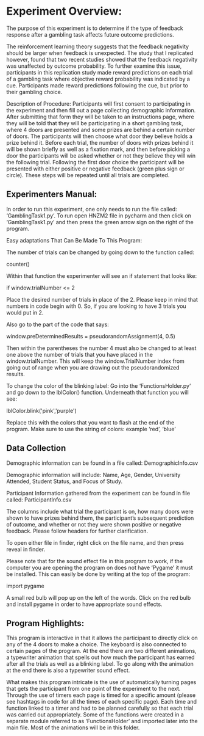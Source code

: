 # Experiment Overview: 
The purpose of this experiment is to determine if the type of feedback response after a gambling task affects future outcome predictions. 

The reinforcement learning theory suggests that the feedback negativity should be larger when feedback is unexpected. The study that I replicated however, found that two recent studies showed that the feedback negativity was unaffected by outcome probability. To further examine this issue, participants in this replication study made reward predictions on each trial of a gambling task where objective reward probability was indicated by a cue. Participants made reward predictions following the cue, but prior to their gambling choice. 

Description of Procedure: 
Participants will first consent to participating in the experiment and then fill out a page collecting demographic information. After submitting that form they will be taken to an instructions page, where they will be told that they will be participating in a short gambling task, where 4 doors are presented and some prizes are behind a certain number of doors. The participants will then choose what door they believe holds a prize behind it. Before each trial, the number of doors with prizes behind it will be shown briefly as well as a fixation mark, and then before picking a door the participants will be asked whether or not they believe they will win the following trial. Following the first door choice the participant will be presented with either positive or negative feedback (green plus sign or circle). These steps will be repeated until all trials are completed. 

## Experimenters Manual: 

In order to run this experiment, one only needs to run the file called: ‘GamblingTask1.py’.
To run open HNZM2 file in pycharm and then click on ‘GamblingTask1.py’ and then press the green arrow sign on the right of the program.

Easy adaptations That Can Be Made To This Program: 

The number of trials can be changed by going down to the function called: 

counter() 

Within that function the experimenter will see an if statement that looks like: 

if window.trialNumber <= 2

Place the desired number of trials in place of the 2. Please keep in mind that numbers in code begin with 0. So, if you are looking to have 3 trials you would put in 2. 

Also go to the part of the code that says: 

window.preDeterminedResults = pseudorandomAssignment(4, 0.5)

Then within the parentheses the number 4 must also be changed to at least one above the number of trials that you have placed in the window.trialNumber. This will keep the window.TrialNumber index from going out of range when you are drawing out the pseudorandomized results. 

To change the color of the blinking label: 
Go into the ‘FunctionsHolder.py’ and go down to the lblColor() function. Underneath that function you will see: 

lblColor.blink('pink','purple')

Replace this with the colors that you want to flash at the end of the program. Make sure to use the string of colors: example  ‘red’, ‘blue’ 

## Data Collection 

Demographic information can be found in a file called: 
DemographicInfo.csv 

Demographic information will include: 
Name, Age, Gender, University Attended, Student Status, and Focus of Study. 

Participant Information gathered from the experiment can be found in file called: 
ParticipantInfo.csv

The columns include what trial the participant is on, how many doors were shown to have prizes behind them, the participant’s subsequent prediction of outcome, and whether or not they were shown positive or negative feedback. Please follow headers for further clarification. 

To open either file in finder, right click on the file name, and then press reveal in finder.

Please note that for the sound effect file in this program to work, if the computer you are opening the program on does not have ‘Pygame’ it must be installed. This can easily be done by writing at the top of the program: 

import pygame 

A small red bulb will pop up on the left of the words. Click on the red bulb and install pygame in order to have appropriate sound effects. 

## Program Highlights: 

This program is interactive in that it allows the participant to directly click on any of the 4 doors to make a choice. The keyboard is also connected to certain pages of the program. At the end there are two different animations, a typewriter animation that spells out how much the participant has earned after all the trials as well as a blinking label.  To go along with the animation at the end there is also a typewriter sound effect. 

What makes this program intricate is the use of automatically turning pages that gets the participant from one point of the experiment to the next. Through the use of timers each page is timed for a specific amount (please see hashtags in code for all the times of each specific page). Each time and function linked to a timer and had to be planned carefully so that each trial was carried out appropriately. Some of the functions were created in a separate module referred to as ‘FunctionsHolder’ and imported later into the main file. Most of the animations will be in this folder.





